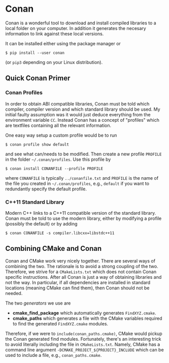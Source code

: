# Conan
Conan is a wonderful tool to download and install compiled libraries to a local
folder on your computer. In addition it generates the necesary information to
link against these local versions.

It can be installed either using the package manager or

    $ pip install --user conan

(or `pip3` depending on your Linux distribution).

## Quick Conan Primer
### Conan Profiles
In order to obtain ABI compatible libraries, Conan must be told which compiler,
compiler version and which standard library should be used. My initial faulty
assumption was it would just deduce everything from the environment variable
`CC`. Instead Conan has a concept of "profiles" which are textfiles containing
all the relevant information.

One easy way setup a custom profile would be to run

    $ conan profile show default

and see what can/needs to be modified. Then create a new profile `PROFILE` in
the folder `~/.conan/profiles`. Use this profile by

    $ conan install CONANFILE --profile PROFILE

where `CONANFILE` is typically `../conanfile.txt` and `PROFILE` is the name of
the file you created in `~/.conan/profiles`, e.g., `default` if you want to
redundantly specify the default profile.

### C++11 Standard Library
Modern C++ links to a C++11 compatible version of the standard library. Conan
must be told to use the modern library, either by modifying a profile (possibly
the default) or by adding

    $ conan CONANFILE -s compiler.libcxx=libstdc++11


## Combining CMake and Conan
Conan and CMake work very nicely together. There are several ways of combining
the two. The rationale is to avoid a strong coupling of the two. Therefore, we
strive for a `CMakeLists.txt` which does not contain Conan specific
instructions. After all Conan is just a way of obtaining libraries and not the
way. In particular, if all dependencies are installed in standard locations
(meaning CMake can find them), then Conan should not be needed.

The two *generators* we use are

  * **cmake_find_package** which automatically generates `FindXYZ.cmake`.
  * **cmake_paths** which generates a file with the CMake variables required to
  find the generated `FindXYZ.cmake` modules.

Therefore, if we were to `include(conan_paths.cmake)`, CMake would pickup the
Conan generated find modules. Fortunately, there's an interesting trick to
avoid literally including the file in `CMakeLists.txt`. Namely, CMake has a
command line argument `-DCMAKE_PROJECT_${PROJECT}_INCLUDE` which can be used to
include a file, e.g., `conan_paths.cmake`.


[Conan]: https://conan.io
